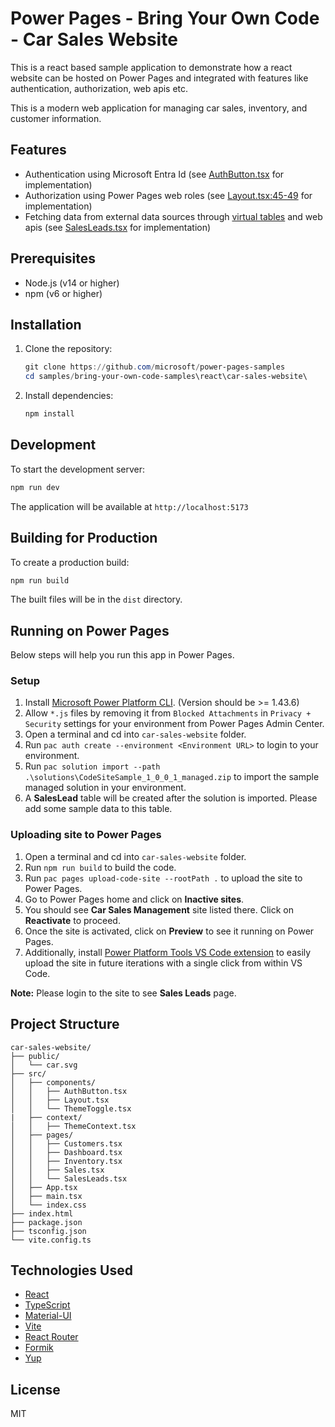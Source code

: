 # Power Pages - Bring Your Own Code - Car Sales Website

This is a react based sample application to demonstrate how a react website can be hosted on Power Pages and integrated with features like authentication, authorization, web apis etc.

This is a modern web application for managing car sales, inventory, and customer information.

## Features

- Authentication using Microsoft Entra Id (see [AuthButton.tsx](src/components/AuthButton.tsx) for implementation)
- Authorization using Power Pages web roles (see [Layout.tsx:45-49](src/components/Layout.tsx#L45-L49) for implementation)
- Fetching data from external data sources through [virtual tables](https://learn.microsoft.com/power-pages/configure/virtual-tables) and web apis (see [SalesLeads.tsx](src/pages/SalesLeads.tsx#L30-L63) for implementation)

## Prerequisites

- Node.js (v14 or higher)
- npm (v6 or higher)

## Installation

1. Clone the repository:

    ```powershell
    git clone https://github.com/microsoft/power-pages-samples
    cd samples/bring-your-own-code-samples\react\car-sales-website\
    ```

1. Install dependencies:

    ```powershell
    npm install
    ```

## Development

To start the development server:

```powershell
npm run dev
```

The application will be available at `http://localhost:5173`

## Building for Production

To create a production build:

```powershell
npm run build
```

The built files will be in the `dist` directory.

## Running on Power Pages

Below steps will help you run this app in Power Pages.

### Setup

1. Install [Microsoft Power Platform CLI](https://learn.microsoft.com/power-platform/developer/cli/introduction?tabs=windows#install-microsoft-power-platform-cli). (Version should be >= 1.43.6)
1. Allow `*.js` files by removing it from `Blocked Attachments` in `Privacy + Security` settings for your environment from Power Pages Admin Center.
1. Open a terminal and cd into `car-sales-website` folder.
1. Run `pac auth create --environment <Environment URL>` to login to your environment.
1. Run `pac solution import --path .\solutions\CodeSiteSample_1_0_0_1_managed.zip` to import the sample managed solution in your environment.
1. A **SalesLead** table will be created after the solution is imported. Please add some sample data to this table.

### Uploading site to Power Pages

1. Open a terminal and cd into `car-sales-website` folder.
1. Run `npm run build` to build the code.
1. Run `pac pages upload-code-site --rootPath .` to upload the site to Power Pages.
1. Go to Power Pages home and click on **Inactive sites**.
1. You should see **Car Sales Management** site listed there. Click on **Reactivate** to proceed.
1. Once the site is activated, click on **Preview** to see it running on Power Pages.
1. Additionally, install [Power Platform Tools VS Code extension](https://aka.ms/power-platform-vscode) to easily upload the site in future iterations with a single click from within VS Code.

**Note:** Please login to the site to see **Sales Leads** page.

## Project Structure

```text
car-sales-website/
├── public/
│   └── car.svg
├── src/
│   ├── components/
│   │   ├── AuthButton.tsx
│   │   ├── Layout.tsx
│   │   └── ThemeToggle.tsx
|   ├── context/
│   │   ├── ThemeContext.tsx
│   ├── pages/
│   │   ├── Customers.tsx
│   │   ├── Dashboard.tsx
│   │   ├── Inventory.tsx
│   │   ├── Sales.tsx
│   │   └── SalesLeads.tsx
│   ├── App.tsx
│   ├── main.tsx
│   └── index.css
├── index.html
├── package.json
├── tsconfig.json
└── vite.config.ts
```

## Technologies Used

- [React](https://react.dev/)
- [TypeScript](https://www.typescriptlang.org/)
- [Material-UI](https://mui.com/material-ui/getting-started/installation/)
- [Vite](https://vite.dev/guide/)
- [React Router](https://reactrouter.com/)
- [Formik](https://formik.org/)
- [Yup](https://github.com/jquense/yup)

## License

MIT
